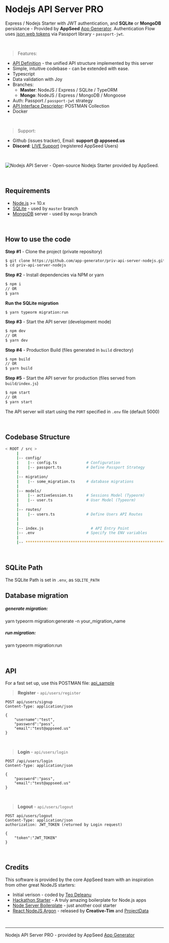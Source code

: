 
# Nodejs API Server PRO

Express / Nodejs Starter with JWT authentication, and **SQLite** or **MongoDB** persistance - Provided by **AppSeed** [App Generator](https://appseed.us/app-generator).
Authentication Flow uses [json web tokens](https://jwt.io) via Passport library - `passport-jwt`.

<br />

> Features:

- [API Definition](https://docs.appseed.us/boilerplate-code/api-unified-definition) - the unified API structure implemented by this server
- Simple, intuitive codebase - can be extended with ease.  
- Typescript
- Data validation with Joy
- Branches:
    - **Master**: NodeJS / Express / SQLite / TypeORM
    - **Mongo**:  NodeJS / Express / MongoDB / Mongoose
- Auth: Passport / `passport-jwt` strategy 
- [API Interface Descriptor](https://github.com/app-generator/api-server-nodejs-pro/blob/master/media/api.postman_collection.json): POSTMAN Collection
- Docker 

<br />

> Support: 

- Github (issues tracker), Email: **support @ appseed.us** 
- **Discord**: [LIVE Support](https://discord.gg/fZC6hup) (registered AppSeed Users) 

<br />

![Nodejs API Server - Open-source Nodejs Starter provided by AppSeed.](https://user-images.githubusercontent.com/51070104/124414813-142aa180-dd5c-11eb-9279-6b082dadc51a.png)

<br />

## Requirements

- [Node.js](https://nodejs.org/) >= 10.x
- [SQLite](https://www.sqlite.org/index.html) - used by `master` branch
- [MongoDB](https://www.mongodb.com/) server - used by `mongo` branch

<br />

## How to use the code

**Step #1** - Clone the project (private repository)

```bash
$ git clone https://github.com/app-generator/priv-api-server-nodejs.git
$ cd priv-api-server-nodejs
```

**Step #2** - Install dependencies via NPM or yarn

```bash
$ npm i
// OR
$ yarn
```

**Run the SQLite migration**

```
$ yarn typeorm migration:run
```

**Step #3** - Start the API server (development mode)

```bash
$ npm dev
// OR
$ yarn dev
```

**Step #4** - Production Build (files generated in `build` directory)

```bash
$ npm build
// OR
$ yarn build
```

**Step #5** - Start the API server for production (files served from `build/index.js`)

```bash
$ npm start
// OR
$ yarn start
```

The API server will start using the `PORT` specified in `.env` file (default 5000)

<br />

## Codebase Structure

```bash
< ROOT / src >
     | 
     |-- config/                              
     |    |-- config.ts             # Configuration       
     |    |-- passport.ts           # Define Passport Strategy             
     | 
     |-- migration/
     |    |-- some_migration.ts     # database migrations
     |
     |-- models/                              
     |    |-- activeSession.ts      # Sessions Model (Typeorm)              
     |    |-- user.ts               # User Model (Typeorm) 
     | 
     |-- routes/                              
     |    |-- users.ts              # Define Users API Routes
     | 
     | 
     |-- index.js                     # API Entry Point
     |-- .env                       # Specify the ENV variables
     |                        
     |-- ************************************************************************
```

<br />

## SQLite Path

The SQLite Path is set in `.env`, as `SQLITE_PATH`

## Database migration

##### generate migration:

yarn typeorm migration:generate -n your_migration_name

##### run migration: 

yarn typeorm migration:run

<br />

## API

For a fast set up, use this POSTMAN file: [api_sample](https://github.com/app-generator/api-server-nodejs-pro/blob/master/media/api.postman_collection.json)

> **Register** - `api/users/register`

```
POST api/users/signup
Content-Type: application/json

{
    "username":"test",
    "password":"pass", 
    "email":"test@appseed.us"
}
```

<br />

> **Login** - `api/users/login`

```
POST /api/users/login
Content-Type: application/json

{
    "password":"pass", 
    "email":"test@appseed.us"
}
```

<br />

> **Logout** - `api/users/logout`

```
POST api/users/logout
Content-Type: application/json
authorization: JWT_TOKEN (returned by Login request)

{
    "token":"JWT_TOKEN"
}
```

<br />

## Credits

This software is provided by the core AppSeed team with an inspiration from other great NodeJS starters: 

- Initial verison - coded by [Teo Deleanu](https://www.linkedin.com/in/teodeleanu/)
- [Hackathon Starter](https://github.com/sahat/hackathon-starter) - A truly amazing boilerplate for Node.js apps
- [Node Server Boilerplate](https://github.com/hagopj13/node-express-boilerplate) - just another cool starter
- [React NodeJS Argon](https://github.com/creativetimofficial/argon-dashboard-react-nodejs) - released by **Creative-Tim** and [ProjectData](https://projectdata.dev/)

<br />

---
Nodejs API Server PRO - provided by AppSeed [App Generator](https://appseed.us)
